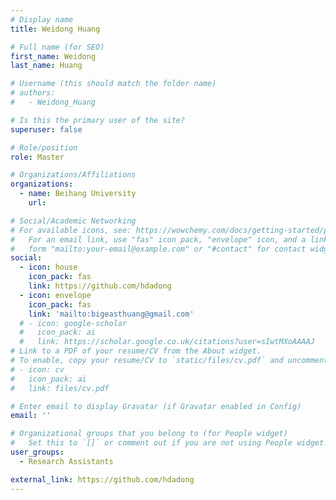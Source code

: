 ```yaml
---
# Display name
title: Weidong Huang

# Full name (for SEO)
first_name: Weidong
last_name: Huang

# Username (this should match the folder name)
# authors:
#   - Weidong_Huang

# Is this the primary user of the site?
superuser: false

# Role/position
role: Master

# Organizations/Affiliations
organizations:
  - name: Beihang University
    url: 

# Social/Academic Networking
# For available icons, see: https://wowchemy.com/docs/getting-started/page-builder/#icons
#   For an email link, use "fas" icon pack, "envelope" icon, and a link in the
#   form "mailto:your-email@example.com" or "#contact" for contact widget.
social:
  - icon: house
    icon_pack: fas
    link: https://github.com/hdadong
  - icon: envelope
    icon_pack: fas
    link: 'mailto:bigeasthuang@gmail.com'
  # - icon: google-scholar
  #   icon_pack: ai
  #   link: https://scholar.google.co.uk/citations?user=sIwtMXoAAAAJ
# Link to a PDF of your resume/CV from the About widget.
# To enable, copy your resume/CV to `static/files/cv.pdf` and uncomment the lines below.
# - icon: cv
#   icon_pack: ai
#   link: files/cv.pdf

# Enter email to display Gravatar (if Gravatar enabled in Config)
email: ''

# Organizational groups that you belong to (for People widget)
#   Set this to `[]` or comment out if you are not using People widget.
user_groups:
  - Research Assistants

external_link: https://github.com/hdadong
---
```

